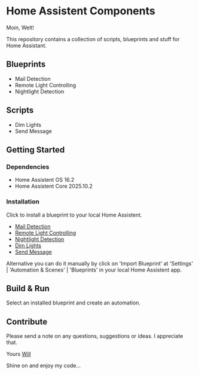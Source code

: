 # Home Assistent Components

Moin, Welt! 

This repository contains a collection of scripts, blueprints and stuff for Home Assistant.

## Blueprints

- Mail Detection
- Remote Light Controlling
- Nightlight Detection

## Scripts

- Dim Lights
- Send Message

## Getting Started

### Dependencies

- Home Assistent OS 16.2
- Home Assistent Core 2025.10.2

### Installation

Click to install a blueprint to your local Home Assistent.

- [Mail Detection](https://my.home-assistant.io/redirect/blueprint_import/?blueprint_url=https%3A%2F%2Fgithub.com%2FWilfriedKatschmarz%2FHomeAssistent%2Fblob%2Fmain%2Fsource%2Fcomponents%2Fautomation%2Fblueprints%2Fmail_detection.yaml)
- [Remote Light Controlling](https://my.home-assistant.io/redirect/blueprint_import/?blueprint_url=https%3A%2F%2Fgithub.com%2FWilfriedKatschmarz%2FHomeAssistent%2Fblob%2Fmain%2Fsource%2Fcomponents%2Fautomation%2Fblueprints%2Fremote_light_controlling.yaml)
- [Nightlight Detection](https://my.home-assistant.io/redirect/blueprint_import/?blueprint_url=https%3A%2F%2Fgithub.com%2FWilfriedKatschmarz%2FHomeAssistent%2Fblob%2Fmain%2Fsource%2Fcomponents%2Fautomation%2Fblueprints%2Fnightlight_detection.yaml)
- [Dim Lights](https://my.home-assistant.io/redirect/blueprint_import/?blueprint_url=https%3A%2F%2Fgithub.com%2FWilfriedKatschmarz%2FHomeAssistent%2Fblob%2Fmain%2Fsource%2Fcomponents%scripts%blueprints%2Fdim_lights.yaml)
- [Send Message](https://my.home-assistant.io/redirect/blueprint_import/?blueprint_url=https%3A%2F%2Fgithub.com%2FWilfriedKatschmarz%2FHomeAssistent%2Fblob%2Fmain%2Fsource%2Fcomponents%scripts%2Fblueprints%2Fsend_message.yaml)

Alternative you can do it manually by click on 'Import Blueprint' at 'Settings' | 'Automation & Scenes' | 'Blueprints' in your local Home Assistent app.

## Build & Run

Select an installed blueprint and create an automation.

## Contribute

Please send a note on any questions, suggestions or ideas. I appreciate that.

Yours [Will](mailto:will@maquire.de)

Shine on and enjoy my code...